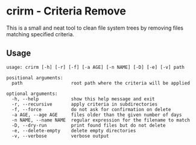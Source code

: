 # crirm - Criteria Remove
This is a small and neat tool to clean file system trees by removing files
matching specified criteria.

## Usage
```
usage: crirm [-h] [-r] [-f] [-a AGE] [-n NAME] [-D] [-e] [-v] path

positional arguments:
  path                  root path where the criteria will be applied

optional arguments:
  -h, --help            show this help message and exit
  -r, --recursive       apply criteria in subdirectories
  -f, --force           do not ask for confirmation on delete
  -a AGE, --age AGE     files older than the given number of days
  -n NAME, --name NAME  regular expression for the filename to match
  -D, --dry-run         print found files but do not delete
  -e, --delete-empty    delete empty directories
  -v, --verbose         verbose output
 ```
